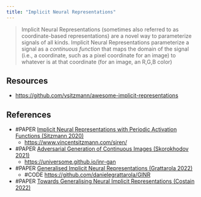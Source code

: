 ```yaml
---
title: "Implicit Neural Representations"
---
```


> Implicit Neural Representations (sometimes also referred to as coordinate-based representations) are a novel way to parameterize signals of all kinds. Implicit Neural Representations parameterize a signal as a _continuous function_ that maps the domain of the signal (i.e., a coordinate, such as a pixel coordinate for an image) to whatever is at that coordinate (for an image, an R,G,B color)

## Resources
- https://github.com/vsitzmann/awesome-implicit-representations

## References
- #PAPER [Implicit Neural Representations with Periodic Activation Functions (Sitzmann 2020)](https://arxiv.org/pdf/2006.09661)
	- https://www.vincentsitzmann.com/siren/
- #PAPER [Adversarial Generation of Continuous Images (Skorokhodov 2021)](https://arxiv.org/pdf/2011.12026)
	- https://universome.github.io/inr-gan
- #PAPER [Generalised Implicit Neural Representations (Grattarola 2022)](https://arxiv.org/pdf/2205.15674)
	- #CODE https://github.com/danielegrattarola/GINR
- #PAPER [Towards Generalising Neural Implicit Representations (Costain 2022)](https://arxiv.org/pdf/2101.12690)